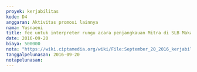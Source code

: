 ```yaml
---
proyek: kerjabilitas
kode: D4
anggaran: Aktivitas promosi lainnya
nama: Yusnaeni
title: fee untuk interpreter rungu acara penjangkauan Mitra di SLB Makasar a.n Rezky H
date: 2016-09-20
biaya: 500000
nota: "https://wiki.ciptamedia.org/wiki/File:September_20_2016_kerjabilitas_D4_fee_translator_penjangkauan_neni.jpg"
tanggalpelunasan: 2016-09-20
notapelunasan:
---
```

